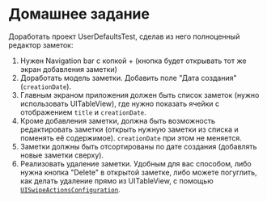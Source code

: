 # Домашнее задание

Доработать проект UserDefaultsTest, сделав из него полноценный редактор заметок:

1. Нужен Navigation bar с копкой + (кнопка будет открывать тот же экран добавления заметки)
2. Доработать модель заметки. Добавить поле "Дата создания" (`creationDate`).
3. Главным экраном приложения должен быть список заметок (нужно использовать UITableView), где нужно показать ячейки с отображением `title` и `creationDate`.
4. Кроме добавления заметки, должна быть возможность редактировать заметки (открыть нужную заметки из списка и поменять её содержимое). `creationDate` при этом не меняется.
5. Заметки должны быть отсортированы по дате создания (добавлять новые заметки сверху).
6. Реализовать удаление заметки. Удобным для вас способом, либо нужна кнопка "Delete" в открытой заметке, либо можете погуглить, как делать удаление прямо из UITableView, с помощью [`UISwipeActionsConfiguration`](https://developer.apple.com/documentation/uikit/uiswipeactionsconfiguration).